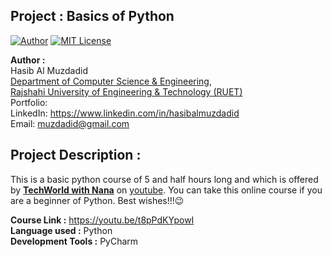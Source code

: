 ## Project : Basics of Python
[![Author](https://img.shields.io/badge/Author-Hasib%20Al%20Muzdadid-blue)](https://github.com/HasibAlMuzdadid)
[![MIT License](https://img.shields.io/badge/License-MIT%20License-important)](https://github.com/HasibAlMuzdadid/Python-Basics/blob/main/LICENSE)



**Author :** </br>
Hasib Al Muzdadid</br>
[Department of Computer Science & Engineering](https://www.cse.ruet.ac.bd/), </br>
[Rajshahi University of Engineering & Technology (RUET)](https://www.ruet.ac.bd/) </br>
Portfolio: </br>
LinkedIn: https://www.linkedin.com/in/hasibalmuzdadid </br>
Email: muzdadid@gmail.com

## Project Description :
This is a basic python course of 5 and half hours long and which is offered by [**TechWorld with Nana**](https://www.youtube.com/c/TechWorldwithNana) on [youtube](https://www.youtube.com/). You can take this online course if you are a beginner of Python. Best wishes!!!:wink:</br>

**Course Link :** https://youtu.be/t8pPdKYpowI</br>
**Language used :** Python <br/>
**Development Tools :** PyCharm
